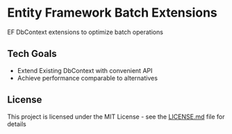 # Entity Framework Batch Extensions

EF DbContext extensions to optimize batch operations

## Tech Goals

* Extend Existing DbContext with convenient API
* Achieve performance comparable to alternatives

## License

This project is licensed under the MIT License - see the [LICENSE.md](LICENSE.md) file for details

